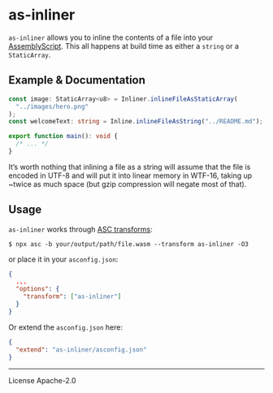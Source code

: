# as-inliner

`as-inliner` allows you to inline the contents of a file into your [AssemblyScript]. This all happens at build time as either a `string` or a `StaticArray`.

## Example & Documentation

```ts
const image: StaticArray<u8> = Inliner.inlineFileAsStaticArray(
  "../images/hero.png"
);
const welcomeText: string = Inline.inlineFileAsString("../README.md");

export function main(): void {
  /* ... */
}
```

It’s worth nothing that inlining a file as a string will assume that the file is encoded in UTF-8 and will put it into linear memory in WTF-16, taking up ~twice as much space (but gzip compression will negate most of that).

## Usage

`as-inliner` works through [ASC transforms][transforms]:

```
$ npx asc -b your/output/path/file.wasm --transform as-inliner -O3
```

or place it in your `asconfig.json`:

```json
{
  ...
  "options": {
    "transform": ["as-inliner"]
  }
}
```

Or extend the `asconfig.json` here:

```json
{
  "extend": "as-inliner/asconfig.json"
}
```

---

License Apache-2.0

[assemblyscript]: https://www.assemblyscript.org/
[transforms]: https://www.assemblyscript.org/transforms.html#transforms
